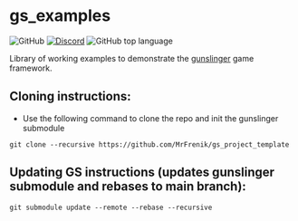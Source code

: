 # gs_examples
![GitHub](https://img.shields.io/github/license/mrfrenik/gs_examples)
[![Discord](https://img.shields.io/discord/485178488203116567?label=discord&logo=discord)](https://discord.gg/QXwpETB)
![GitHub top language](https://img.shields.io/github/languages/top/mrfrenik/gs_examples)

Library of working examples to demonstrate the [gunslinger](https://github.com/MrFrenik/gunslinger) game framework.

## Cloning instructions: 
- Use the following command to clone the repo and init the gunslinger submodule
```
git clone --recursive https://github.com/MrFrenik/gs_project_template
```

## Updating GS instructions (updates gunslinger submodule and rebases to main branch): 
```
git submodule update --remote --rebase --recursive
```
